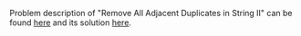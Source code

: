 Problem description of "Remove All Adjacent Duplicates in String II" can be found [here](https://leetcode.com/problems/remove-all-adjacent-duplicates-in-string-ii/description/) and its solution [here](https://github.com/aurimas13/Solutions-To-Problems/blob/main/LeetCode/Python%20Solutions/Remove%20All%20Adjacent%20Duplicates%20in%20String%20II/remove.py).
